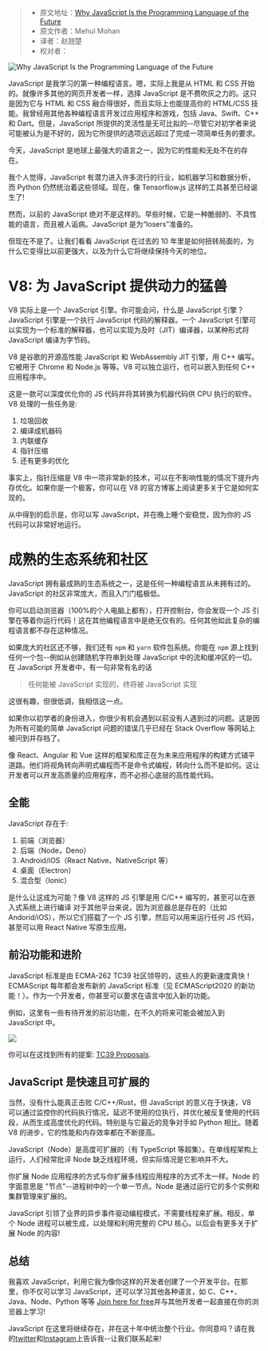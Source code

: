 > -   原文地址：[Why JavaScript Is the Programming Language of the Future](https://www.freecodecamp.org/news/future-of-javascript/)
> -   原文作者：Mehul Mohan
> -   译者：赵翘楚
> -   校对者：

![Why JavaScript Is the Programming Language of the Future](https://www.freecodecamp.org/news/content/images/size/w2000/2020/04/jsposter.jpg)

JavaScript 是我学习的第一种编程语言。嗯，实际上我是从 HTML 和 CSS 开始的。就像许多其他的网页开发者一样，选择 JavaScript 是不费吹灰之力的。这只是因为它与 HTML 和 CSS 融合得很好，而且实际上也能提高你的 HTML/CSS 技能。我曾经用其他各种编程语言开发过应用程序和游戏，包括 Java、Swift、C++ 和 Dart。但是，JavaScript 所提供的灵活性是无可比拟的--尽管它对初学者来说可能被认为是不好的，因为它所提供的选项远远超过了完成一项简单任务的要求。

今天，JavaScript 是地球上最强大的语言之一，因为它的性能和无处不在的存在。

我个人觉得，JavaScript 有潜力进入许多流行的行业，如机器学习和数据分析，而 Python 仍然统治着这些领域。现在，像 Tensorflow.js 这样的工具甚至已经诞生了!

然而，以前的 JavaScript 绝对不是这样的。早些时候，它是一种脆弱的、不具性能的语言，而且被人诟病。JavaScript 是为“losers”准备的。

但现在不是了。让我们看看 JavaScript 在过去的 10 年里是如何扭转局面的，为什么它变得比以前更强大，以及为什么它将继续保持今天的地位。

# V8: 为 JavaScript 提供动力的猛兽

V8 实际上是一个 JavaScript 引擎。你可能会问，什么是 JavaScript 引擎？JavaScript 引擎是一个执行 JavaScript 代码的解释器。一个 JavaScript 引擎可以实现为一个标准的解释器，也可以实现为及时（JIT）编译器，以某种形式将 JavaScript 编译为字节码。

V8 是谷歌的开源高性能 JavaScript 和 WebAssembly JIT 引擎，用 C++ 编写。它被用于 Chrome 和 Node.js 等等。V8 可以独立运行，也可以嵌入到任何 C++ 应用程序中。

这是一款可以深度优化你的 JS 代码并将其转换为机器代码供 CPU 执行的软件。V8 处理的一些任务是:

1.  垃圾回收
2.  编译成机器码
3.  内联缓存
4.  指针压缩
5.  还有更多的优化

事实上，指针压缩是 V8 中一项非常新的技术，可以在不影响性能的情况下提升内存优化。如果你是一个极客，你可以在 V8 的官方博客上阅读更多关于它是如何实现的。

从中得到的启示是，你可以写 JavaScript，并在晚上睡个安稳觉，因为你的 JS 代码可以非常好地运行。

# 成熟的生态系统和社区

JavaScript 拥有最成熟的生态系统之一，这是任何一种编程语言从未拥有过的。JavaScript 的社区非常庞大，而且入门门槛极低。

你可以启动浏览器（100%的个人电脑上都有），打开控制台，你会发现一个 JS 引擎在等着你运行代码！这在其他编程语言中是绝无仅有的。任何其他如此复杂的编程语言都不存在这种情况。

如果庞大的社区还不够，我们还有 `npm` 和 `yarn` 软件包系统。你能在 `npm` 源上找到任何一个包--例如从创建随机字符串到处理 JavaScript 中的流和缓冲区的一切。在 JavaScript 开发者中，有一句非常有名的话

> 任何能被 JavaScript 实现的，终将被 JavaScript 实现

这很有趣，但很低调，我相信这一点。

如果你以初学者的身份进入，你很少有机会遇到以前没有人遇到过的问题。这是因为所有可能的简单 JavaScript 问题的错误几乎已经在 Stack Overflow 等网站上被问到并存档了。

像 React、Angular 和 Vue 这样的框架和库正在为未来应用程序的构建方式铺平道路。他们将视角转向声明式编程而不是命令式编程，转向什么而不是如何。这让开发者可以开发高质量的应用程序，而不必担心底层的高性能代码。

## 全能

JavaScript 存在于:

1.  前端（浏览器）
2.  后端（Node，Deno）
3.  Android/iOS（React Native、NativeScript 等）
4.  桌面（Electron）
5.  混合型（Ionic）

是什么让这成为可能？像 V8 这样的 JS 引擎是用 C/C++ 编写的，甚至可以在嵌入式系统上进行编译 对于其他平台来说，因为浏览器总是存在的（比如 Andorid/iOS），所以它们搭载了一个 JS 引擎，然后可以用来运行任何 JS 代码，甚至可以用 React Native 写原生应用。

## 前沿功能和进阶

JavaScript 标准是由 ECMA-262 TC39 社区领导的，这些人的更新速度真快！ECMAScript 每年都会发布新的 JavaScript 标准（见 ECMAScript2020 的新功能！）。作为一个开发者，你甚至可以要求在语言中加入新的功能。

例如，这里有一些有待开发的前沿功能，在不久的将来可能会被加入到 JavaScript 中。

![](https://www.freecodecamp.org/news/content/images/2020/04/Screenshot-2020-04-04-at-10.03.59-PM.png)

你可以在这找到所有的提案: [TC39 Proposals][1].

## JavaScript 是快速且可扩展的

当然，没有什么能真正击败 C/C++/Rust，但 JavaScript 的意义在于快速，V8 可以通过监控你的代码执行情况，延迟不使用的位执行，并优化被反复使用的代码段，从而生成高度优化的代码。特别是与它最近的竞争对手如 Python 相比。随着 V8 的进步，它的性能和内存效率都在不断提高。

JavaScript（Node）是高度可扩展的（有 TypeScript 等超集）。在单线程架构上运行，人们经常批评 Node 缺乏线程环境，但实际情况是它影响并不大。

你扩展 Node 应用程序的方式与你扩展多线程应用程序的方式不太一样。Node 的字面意思是 "节点"--进程树中的一个单一节点。Node 是通过运行它的多个实例和集群管理来扩展的。

JavaScript 引领了业界的异步事件驱动编程模式，不需要线程来扩展。相反，单个 Node 进程可以被生成，以处理和利用完整的 CPU 核心。以后会有更多关于扩展 Node 的内容!

## 总结

我喜欢 JavaScript，利用它我为像你这样的开发者创建了一个开发平台。在那里，你不仅可以学习 JavaScript，还可以学习其他各种语言，如 C、C++、Java、Node、Python 等等 [Join here for free][2]并与其他开发者一起直接在你的浏览器上学习!

JavaScript 在这里将继续存在，并在这十年中统治整个行业。你同意吗？请在我的[twitter][3]和[Instagram][4]上告诉我--让我们联系起来!

[1]: https://github.com/tc39/proposals
[2]: https://codedamn.com/
[3]: https://twitter.com/mehulmpt
[4]: https://instagram.com/mehulmpt
